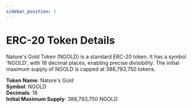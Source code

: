 ```yaml
---
sidebar_position: 1
---
```


# ERC-20 Token Details
Nature's Gold Token (NGOLD) is a standard ERC-20 token. It has a symbol 'NGOLD', with 18 decimal places, enabling precise divisibility. The initial maximum supply of NGOLD is capped at 388,793,750 tokens.


**Token Name**: Nature's Gold <br/>
**Symbol**: NGOLD <br/>
**Decimals**: 18 <br/>
**Initial Maximum Supply**: 388,793,750 NGOLD <br/>

